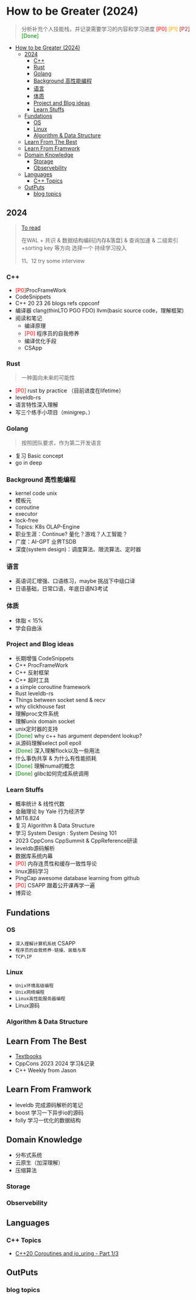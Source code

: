 # How to be Greater (2024)

> 分析补充个人技能栈，并记录需要学习的内容和学习进度
> <font color=red>[P0]</font>   <font color=orange>[P1]</font>   <font color=brown>[P2]</font>  <font color=green>[Done]</font>

- [How to be Greater (2024)](#how-to-be-greater-2024)
  - [2024](#2024)
    - [C++](#c)
    - [Rust](#rust)
    - [Golang](#golang)
    - [Background 高性能编程](#background-高性能编程)
    - [语言](#语言)
    - [体质](#体质)
    - [Project and Blog ideas](#project-and-blog-ideas)
    - [Learn Stuffs](#learn-stuffs)
  - [Fundations](#fundations)
    - [OS](#os)
    - [Linux](#linux)
    - [Algorithm \& Data Structure](#algorithm--data-structure)
  - [Learn From The Best](#learn-from-the-best)
  - [Learn From Framwork](#learn-from-framwork)
  - [Domain Knowledge](#domain-knowledge)
    - [Storage](#storage)
    - [Observebility](#observebility)
  - [Languages](#languages)
    - [C++ Topics](#c-topics)
  - [OutPuts](#outputs)
    - [blog topics](#blog-topics)

## 2024 

> [To read](../Readings/ToBeRead.md)
>
> 在WAL + 共识 & 数据结构编码[内存&落盘] & 查询加速 & 二级索引+sorting key 等方向 选择一个 持续学习投入
> 
> 11、12 try some interview

### C++

* <font color=red>[P0]</font>ProcFrameWork
* CodeSnippets
* C++ 20 23 26 blogs refs cppconf
* 编译器 clang(thinLTO PGO FDO) llvm(basic source code，理解框架)
* 阅读和笔记
  * 编译原理
  * <font color=red>[P0]</font> 程序员的自我修养
  * 编译优化手段
  * CSApp

### Rust

> 一种面向未来的可能性

* <font color=red>[P0]</font> rust by practice （目前进度在lifetime）
* leveldb-rs
* 语言特性深入理解
* 写三个练手小项目（minigrep、）

### Golang

> 按照团队要求，作为第二开发语言

* 复习 Basic concept
* go in deep

### Background 高性能编程

* kernel code unix
* 模板元
* coroutine
* executor
* lock-free
* Topics: K8s OLAP-Engine
* 职业生涯：Continue? 量化？游戏？人工智能？
* 广度：AI-GPT 业界TSDB
* 深度(system design)：调度算法、限流算法、定时器

### 语言

* 英语词汇增强、口语练习，maybe 挑战下中级口译
* 日语基础，日常口语，年底日语N3考试

### 体质

* 体脂 < 15%
* 学会自由泳

### Project and Blog ideas

* 长期增强 CodeSnippets
* C++ ProcFrameWork
* C++ 反射框架
* C++ 超时工具
* a simple coroutine framework
* Rust leveldb-rs
* Things between socket send & recv
* why clickhouse fast
* 理解proc文件系统
* 理解unix domain socket
* unix定时器的支持
* <font color=green>[Done]</font> why c++ has argument dependent lookup?
* 从源码理解select poll epoll
* <font color=green>[Done]</font> 深入理解flock以及一些用法
* 什么事伪共享 & 为什么有性能损耗
* <font color=green>[Done]</font> 理解numa的概念
* <font color=green>[Done]</font> glibc如何完成系统调用

### Learn Stuffs

* 概率统计 & 线性代数
* 金融理论 by Yale   行为经济学
* MIT6.824
* 复习 Algorithm & Data Structure
* 学习 System Design : System Desing 101
* 2023 CppCons CppSummit & CppReference研读
* leveldb源码解析
* 数据库系统内幕
* <font color=red>[P0]</font> 内存连贯性和缓存一致性导论
* linux源码学习
* PingCap awesome database learning from github
* <font color=red>[P0]</font> CSAPP 跟着公开课再学一遍
* 博弈论

## Fundations

### OS

- `深入理解计算机系统` CSAPP
- `程序员的自我修养-链接、装载与库`
- `TCP\IP`

### Linux

- `Unix环境高级编程`
- `Unix网络编程`
- `Linux高性能服务器编程`
- Linux源码

### Algorithm & Data Structure

## Learn From The Best

- [Textbooks](https://github.com/kaitoukito/Computer-Science-Textbooks)
- CppCons 2023 2024 学习&记录
- C++ Weekly from Jason

## Learn From Framwork

- leveldb 完成源码解析的笔记
- boost   学习一下异步io的源码
- folly   学习一优化的数据结构

## Domain Knowledge

- 分布式系统
- 云原生（加深理解）
- 压缩算法

### Storage

### Observebility

## Languages

### C++ Topics

* [C++20 Coroutines and io_uring - Part 1/3](https://pabloariasal.github.io/2022/11/12/couring-1/)

## OutPuts

### blog topics
